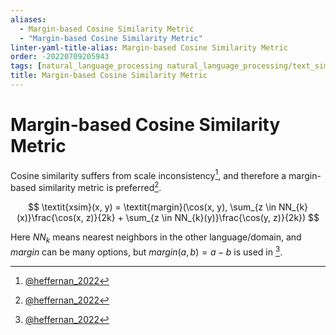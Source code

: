 ```yaml
---
aliases:
  - Margin-based Cosine Similarity Metric
  - "Margin-based Cosine Similarity Metric"
linter-yaml-title-alias: Margin-based Cosine Similarity Metric
order: -20220709205943
tags: [natural_language_processing natural_language_processing/text_similarity]
title: Margin-based Cosine Similarity Metric
---
```


# Margin-based Cosine Similarity Metric

Cosine similarity suffers from scale inconsistency[^1], and therefore a margin-based similarity metric is preferred[^1].

$$
\textit{xsim}(x, y) = \textit{margin}(\cos(x, y), \sum_{z \in NN_{k}(x)}\frac{\cos(x, z)}{2k} + \sum_{z \in NN_{k}(y)}\frac{\cos(y, z)}{2k})
$$

Here $NN_k$ means nearest neighbors in the other language/domain, and $\textit{margin}$ can be many options, but $\textit{margin}(a, b) = a - b$ is used in [^1].

[^1]: [@heffernan_2022](zotero://select/items/@heffernan_2022)